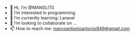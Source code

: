- 👋 Hi, I’m @MAN0LIT0
- 👀 I’m interested in programming
- 🌱 I’m currently learning: Laravel
- 💞️ I’m looking to collaborate on ...
- 📫 How to reach me: marcoantonioantonio949@gmail.com

<!---
MAN0LIT0/MAN0LIT0 is a ✨ special ✨ repository because its `README.md` (this file) appears on your GitHub profile.
You can click the Preview link to take a look at your changes.
--->
